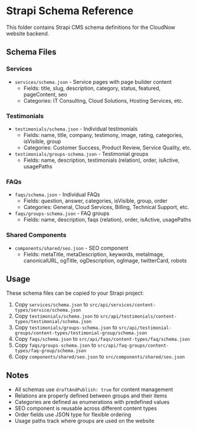 # Strapi Schema Reference

This folder contains Strapi CMS schema definitions for the CloudNow website backend.

## Schema Files

### Services
- `services/schema.json` - Service pages with page builder content
  - Fields: title, slug, description, category, status, featured, pageContent, seo
  - Categories: IT Consulting, Cloud Solutions, Hosting Services, etc.

### Testimonials
- `testimonials/schema.json` - Individual testimonials
  - Fields: name, title, company, testimony, image, rating, categories, isVisible, group
  - Categories: Customer Success, Product Review, Service Quality, etc.
- `testimonials/groups-schema.json` - Testimonial groups
  - Fields: name, description, testimonials (relation), order, isActive, usagePaths

### FAQs
- `faqs/schema.json` - Individual FAQs
  - Fields: question, answer, categories, isVisible, group, order
  - Categories: General, Cloud Services, Billing, Technical Support, etc.
- `faqs/groups-schema.json` - FAQ groups
  - Fields: name, description, faqs (relation), order, isActive, usagePaths

### Shared Components
- `components/shared/seo.json` - SEO component
  - Fields: metaTitle, metaDescription, keywords, metaImage, canonicalURL, ogTitle, ogDescription, ogImage, twitterCard, robots

## Usage

These schema files can be copied to your Strapi project:

1. Copy `services/schema.json` to `src/api/services/content-types/service/schema.json`
2. Copy `testimonials/schema.json` to `src/api/testimonials/content-types/testimonial/schema.json`
3. Copy `testimonials/groups-schema.json` to `src/api/testimonial-groups/content-types/testimonial-group/schema.json`
4. Copy `faqs/schema.json` to `src/api/faqs/content-types/faq/schema.json`
5. Copy `faqs/groups-schema.json` to `src/api/faq-groups/content-types/faq-group/schema.json`
6. Copy `components/shared/seo.json` to `src/components/shared/seo.json`

## Notes

- All schemas use `draftAndPublish: true` for content management
- Relations are properly defined between groups and their items
- Categories are defined as enumerations with predefined values
- SEO component is reusable across different content types
- Order fields use JSON type for flexible ordering
- Usage paths track where groups are used on the website
